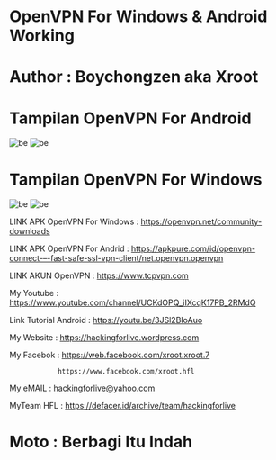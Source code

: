 # OpenVPN For Windows & Android Working 

# Author : Boychongzen aka Xroot

# Tampilan OpenVPN For Android
![be](https://raw.githubusercontent.com/boychongzen18/OpenVPN/master/OpenVPN-Andro.jpg)
![be](https://raw.githubusercontent.com/boychongzen18/OpenVPN/master/vidio.jpg)

# Tampilan OpenVPN For Windows 
![be](https://raw.githubusercontent.com/boychongzen18/OpenVPN/master/openVPN.jpg)
![be](https://raw.githubusercontent.com/boychongzen18/OpenVPN/master/speed.jpg)

LINK APK OpenVPN For Windows : https://openvpn.net/community-downloads

LINK APK OpenVPN For Andrid : https://apkpure.com/id/openvpn-connect-–-fast-safe-ssl-vpn-client/net.openvpn.openvpn

LINK AKUN OpenVPN : https://www.tcpvpn.com

My Youtube    : https://www.youtube.com/channel/UCKdOPQ_iIXcqK17PB_2RMdQ

Link Tutorial Android : https://youtu.be/3JSl2BIoAuo

My Website    : https://hackingforlive.wordpress.com

My Facebok    : https://web.facebook.com/xroot.xroot.7

                https://www.facebook.com/xroot.hfl

My eMAIL      : hackingforlive@yahoo.com

MyTeam HFL    : https://defacer.id/archive/team/hackingforlive

# Moto : Berbagi Itu Indah
